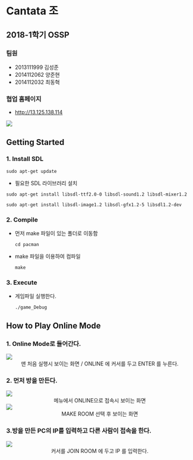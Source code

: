 # Cantata 조

## 2018-1학기 OSSP



### 팀원

- 2013111999 김성준
- 2014112062 양준현
- 2014112032 최동혁



### 협업 홈페이지

* http://13.125.138.114

<img src="https://i.imgur.com/RmcJZ05.png">





## Getting Started

### 1. Install SDL

```
sudo apt-get update
```

* 필요한 SDL 라이브러리 설치

```
sudo apt-get install libsdl-ttf2.0-0 libsdl-sound1.2 libsdl-mixer1.2
```

```
sudo apt-get install libsdl-image1.2 libsdl-gfx1.2-5 libsdl1.2-dev
```

### 2. Compile

* 먼저 make 파일이 있는 폴더로 이동함
  ```ㅁㄴㅇㅁㅇ 
  cd pacman
  ```

* make 파일을 이용하여 컴파일

  ```
  make
  ```

### 3. Execute

* 게임파일 실행한다.

  ````
  ./game_Debug
  ````



## How to Play Online Mode

### 1. Online Mode로 들어간다.

<img src="https://i.imgur.com/dUnoqcZ.png">

<center>맨 처음 실행시 보이는 화면 / ONLINE 에 커서를 두고 ENTER 를 누른다.</center>

### 2. 먼저 방을 만든다.

<img src="https://i.imgur.com/KIFCRXe.png">

<center>메뉴에서 ONLINE으로 접속시 보이는 화면</center>

<img src="https://i.imgur.com/q6efYLy.png">

<center>MAKE ROOM 선택 후 보이는 화면</center>

### 3.방을 만든 PC의 IP를 입력하고 다른 사람이 접속을 한다.

<img src="https://i.imgur.com/P9jAkpH.png">

<center>커서를 JOIN ROOM 에 두고 IP 를 입력한다. </center>



